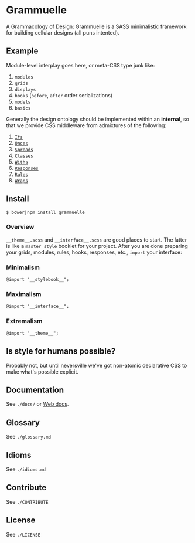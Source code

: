# Grammuelle

A Grammacology of Design: Grammuelle is a SASS minimalistic framework for 
building cellular designs (all puns intented).

## Example

Module-level interplay goes here, or meta-CSS type junk like:

1. `modules`
2. `grids`
3. `displays`
4. `hooks` (`before`, `after` order serializations)
5. `models`
6. `basics`

Generally the design ontology should be implemented within an __internal__, so 
that we provide CSS middleware from admixtures of the following:

1. [`Ifs`](https://github.com/nerdfiles/grammuelle/blob/master/__interface__.scss#L54)
2. [`Onces`](https://github.com/nerdfiles/grammuelle/blob/master/__interface__.scss#L68)
3. [`Spreads`](https://github.com/nerdfiles/grammuelle/blob/master/__interface__.scss#L75)
4. [`Classes`](https://github.com/nerdfiles/grammuelle/blob/master/__interface__.scss#L81)
5. [`Withs`](https://github.com/nerdfiles/grammuelle/blob/master/__interface__.scss#L90)
6. [`Responses`](https://github.com/nerdfiles/grammuelle/blob/master/__interface__.scss#L99-L105)
7. [`Rules`](https://github.com/nerdfiles/grammuelle/blob/master/__interface__.scss#L132)
8. [`Wraps`](https://github.com/nerdfiles/grammuelle/blob/master/__interface__.scss#L162)

## Install

    $ bower|npm install grammuelle

### Overview

`__theme__.scss` and `__interface__.scss` are good places to start. The latter is
like a `master style` booklet for your project. After you are done preparing
your grids, modules, rules, hooks, responses, etc., `import` your interface:

### Minimalism

    @import "__stylebook__";

### Maximalism

    @import "__interface__";

### Extremalism

    @import "__theme__";

## Is style for humans possible?

Probably not, but until neversville we've got non-atomic declarative CSS to 
make what's possible explicit.

## Documentation

See `./docs/` or [Web docs](http://grammuelle.io/docs).

## Glossary

See `./glossary.md`

## Idioms

See `./idioms.md`

## Contribute

See `./CONTRIBUTE`

## License

See `./LICENSE`
